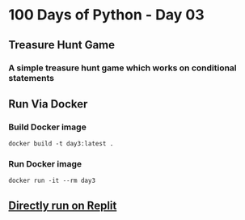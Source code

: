 # 100 Days of Python - Day 03

## Treasure Hunt Game

### A simple treasure hunt game which works on conditional statements

## Run Via Docker

### Build Docker image

`docker build -t day3:latest .`

### Run Docker image

`docker run -it --rm day3`

## [Directly run on Replit](https://replit.com/@syaseendev/day-03-treasure-hunt)
